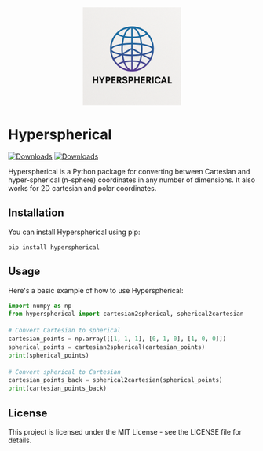 <div align="center">
  <img src="logo.png" alt="Hyperspherical Python Package" width="200"/>
</div>

# Hyperspherical
[![Downloads](https://static.pepy.tech/badge/Hyperspherical)](https://pepy.tech/project/Hyperspherical)
[![Downloads](https://static.pepy.tech/badge/Hyperspherical/month)](https://pepy.tech/project/Hyperspherical)

Hyperspherical is a Python package for converting between Cartesian and hyper-spherical (n-sphere) coordinates in any number of dimensions.
It also works for 2D cartesian and polar coordinates.

## Installation

You can install Hyperspherical using pip:

```
pip install hyperspherical
```

## Usage

Here's a basic example of how to use Hyperspherical:

```python
import numpy as np
from hyperspherical import cartesian2spherical, spherical2cartesian

# Convert Cartesian to spherical
cartesian_points = np.array([[1, 1, 1], [0, 1, 0], [1, 0, 0]])
spherical_points = cartesian2spherical(cartesian_points)
print(spherical_points)

# Convert spherical to Cartesian
cartesian_points_back = spherical2cartesian(spherical_points)
print(cartesian_points_back)
```

## License

This project is licensed under the MIT License - see the LICENSE file for details.
